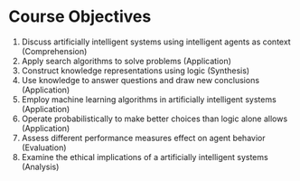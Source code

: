 # Course Objectives

1.  Discuss artificially intelligent systems using intelligent agents as context (Comprehension)
2.  Apply search algorithms to solve problems (Application)
3.  Construct knowledge representations using logic (Synthesis)
4.  Use knowledge to answer questions and draw new conclusions (Application)
5.  Employ machine learning algorithms in artificially intelligent systems (Application)
6.  Operate probabilistically to make better choices than logic alone allows (Application)
7.  Assess different performance measures effect on agent behavior (Evaluation)
8.  Examine the ethical implications of a artificially intelligent systems (Analysis)
